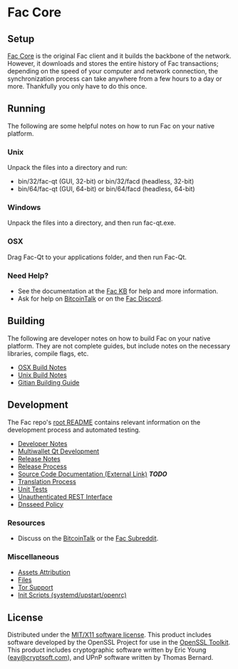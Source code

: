 Fac Core
=====================

Setup
---------------------
[Fac Core](https://www.faccrypto.com/) is the original Fac client and it builds the backbone of the network. However, it downloads and stores the entire history of Fac transactions; depending on the speed of your computer and network connection, the synchronization process can take anywhere from a few hours to a day or more. Thankfully you only have to do this once.

Running
---------------------
The following are some helpful notes on how to run Fac on your native platform.

### Unix

Unpack the files into a directory and run:

- bin/32/fac-qt (GUI, 32-bit) or bin/32/facd (headless, 32-bit)
- bin/64/fac-qt (GUI, 64-bit) or bin/64/facd (headless, 64-bit)

### Windows

Unpack the files into a directory, and then run fac-qt.exe.

### OSX

Drag Fac-Qt to your applications folder, and then run Fac-Qt.

### Need Help?

* See the documentation at the [Fac KB](https://kb.faccrypto.com)
for help and more information.
* Ask for help on [BitcoinTalk](https://bitcointalk.org/index.php?topic=2499481.0) or on the [Fac Discord](https://discord.gg/a7vhegP).

Building
---------------------
The following are developer notes on how to build Fac on your native platform. They are not complete guides, but include notes on the necessary libraries, compile flags, etc.

- [OSX Build Notes](build-osx.md)
- [Unix Build Notes](build-unix.md)
- [Gitian Building Guide](gitian-building.md)

Development
---------------------
The Fac repo's [root README](https://github.com/fac-crypto/Fac/blob/master/README.md) contains relevant information on the development process and automated testing.

- [Developer Notes](developer-notes.md)
- [Multiwallet Qt Development](multiwallet-qt.md)
- [Release Notes](release-notes.md)
- [Release Process](release-process.md)
- [Source Code Documentation (External Link)](https://dev.visucore.com/bitcoin/doxygen/) ***TODO***
- [Translation Process](translation_process.md)
- [Unit Tests](unit-tests.md)
- [Unauthenticated REST Interface](REST-interface.md)
- [Dnsseed Policy](dnsseed-policy.md)

### Resources

* Discuss on the [BitcoinTalk](https://bitcointalk.org/index.php?topic=2499481.0) or the [Fac Subreddit](http://reddit.com/r/faccoin).

### Miscellaneous
- [Assets Attribution](assets-attribution.md)
- [Files](files.md)
- [Tor Support](tor.md)
- [Init Scripts (systemd/upstart/openrc)](init.md)

License
---------------------
Distributed under the [MIT/X11 software license](http://www.opensource.org/licenses/mit-license.php).
This product includes software developed by the OpenSSL Project for use in the [OpenSSL Toolkit](https://www.openssl.org/). This product includes
cryptographic software written by Eric Young ([eay@cryptsoft.com](mailto:eay@cryptsoft.com)), and UPnP software written by Thomas Bernard.
